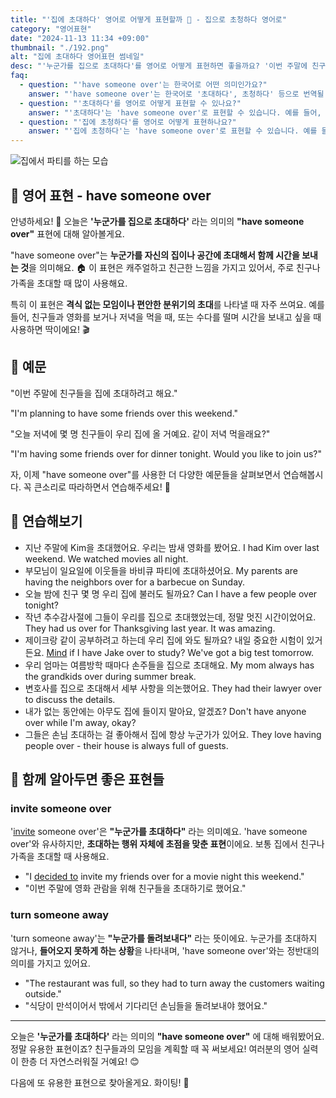 ```yaml
---
title: "'집에 초대하다' 영어로 어떻게 표현할까 🏡 - 집으로 초청하다 영어로"
category: "영어표현"
date: "2024-11-13 11:34 +09:00"
thumbnail: "./192.png"
alt: "집에 초대하다 영어표현 썸네일"
desc: "'누군가를 집으로 초대하다'를 영어로 어떻게 표현하면 좋을까요? '이번 주말에 친구들을 집에 초대하려고 해요.', '오늘 저녁 우리 집에서 같이 저녁 먹을래요?' 등을 영어로 표현하는 법을 배워봅시다. 다양한 예문을 통해서 연습하고 본인의 표현으로 만들어 보세요."
faq:
  - question: "'have someone over'는 한국어로 어떤 의미인가요?"
    answer: "'have someone over'는 한국어로 '초대하다', 초청하다' 등으로 번역될 수 있습니다. 이는 주로 친구나 가족을 집으로 초대하는 상황에서 사용됩니다."
  - question: "'초대하다'를 영어로 어떻게 표현할 수 있나요?"
    answer: "'초대하다'는 'have someone over'로 표현할 수 있습니다. 예를 들어, '이번 주말에 친구를 초대할 거야'는 'I'm going to have a friend over this weekend'로 말할 수 있습니다."
  - question: "'집에 초청하다'를 영어로 어떻게 표현하나요?"
    answer: "'집에 초청하다'는 'have someone over'로 표현할 수 있습니다. 예를 들어, '다음 주에 이웃을 집에 초청할 거야'는 'I'm going to have the neighbors over next week'로 말할 수 있습니다."
---
```


![집에서 파티를 하는 모습](./192-1.jpg)

## 🌟 영어 표현 - have someone over

안녕하세요! 👋 오늘은 **'누군가를 집으로 초대하다'** 라는 의미의 **"have someone over"** 표현에 대해 알아볼게요.

"have someone over"는 **누군가를 자신의 집이나 공간에 초대해서 함께 시간을 보내는 것**을 의미해요. 🏠 이 표현은 캐주얼하고 친근한 느낌을 가지고 있어서, 주로 친구나 가족을 초대할 때 많이 사용해요.

특히 이 표현은 **격식 없는 모임이나 편안한 분위기의 초대**를 나타낼 때 자주 쓰여요. 예를 들어, 친구들과 영화를 보거나 저녁을 먹을 때, 또는 수다를 떨며 시간을 보내고 싶을 때 사용하면 딱이에요! 🎬

## 📖 예문

"이번 주말에 친구들을 집에 초대하려고 해요."

"I'm planning to have some friends over this weekend."

"오늘 저녁에 몇 명 친구들이 우리 집에 올 거예요. 같이 저녁 먹을래요?"

"I'm having some friends over for dinner tonight. Would you like to join us?"

자, 이제 "have someone over"를 사용한 더 다양한 예문들을 살펴보면서 연습해봅시다. 꼭 큰소리로 따라하면서 연습해주세요! 🎉

## 💬 연습해보기

<ul data-interactive-list>
  <li data-interactive-item>
    <span data-toggler>지난 주말에 Kim을 초대했어요. 우리는 밤새 영화를 봤어요.</span>
    <span data-answer>I had Kim over last weekend. We watched movies all night.</span>
  </li>
  <li data-interactive-item>
    <span data-toggler>부모님이 일요일에 이웃들을 바비큐 파티에 초대하셨어요.</span>
    <span data-answer>My parents are having the neighbors over for a barbecue on Sunday.</span>
  </li>
  <li data-interactive-item>
    <span data-toggler>오늘 밤에 친구 몇 명 우리 집에 불러도 될까요?</span>
    <span data-answer>Can I have a few people over tonight?</span>
  </li>
  <li data-interactive-item>
    <span data-toggler>작년 추수감사절에 그들이 우리를 집으로 초대했었는데, 정말 멋진 시간이었어요.</span>
    <span data-answer>They had us over for Thanksgiving last year. It was amazing.</span>
  </li>
  <li data-interactive-item>
    <span data-toggler>제이크랑 같이 공부하려고 하는데 우리 집에 와도 될까요? 내일 중요한 시험이 있거든요.</span>
    <span data-answer><a href="/blog/in-english/028.would-you-mind/">Mind</a> if I have Jake over to study? We've got a big test tomorrow.</span>
  </li>
  <li data-interactive-item>
    <span data-toggler>우리 엄마는 여름방학 때마다 손주들을 집으로 초대해요.</span>
    <span data-answer>My mom always has the grandkids over during summer break.</span>
  </li>
  <li data-interactive-item>
    <span data-toggler>변호사를 집으로 초대해서 세부 사항을 의논했어요.</span>
    <span data-answer>They had their lawyer over to discuss the details.</span>
  </li>
  <li data-interactive-item>
    <span data-toggler>내가 없는 동안에는 아무도 집에 들이지 말아요, 알겠죠?</span>
    <span data-answer>Don't have anyone over while I'm away, okay?</span>
  </li>
  <li data-interactive-item>
    <span data-toggler>그들은 손님 초대하는 걸 좋아해서 집에 항상 누군가가 있어요.</span>
    <span data-answer>They love having people over - their house is always full of guests.</span>
  </li>
</ul>

## 🤝 함께 알아두면 좋은 표현들

### invite someone over

'[invite](/blog/in-english/347.invite/) someone over'은 **"누군가를 초대하다"** 라는 의미예요. 'have someone over'와 유사하지만, **초대하는 행위 자체에 초점을 맞춘 표현**이에요. 보통 집에서 친구나 가족을 초대할 때 사용해요.

- "I [decided to](/blog/in-english/062.decide-to/) invite my friends over for a movie night this weekend."
- "이번 주말에 영화 관람을 위해 친구들을 초대하기로 했어요."

### turn someone away

'turn someone away'는 **"누군가를 돌려보내다"** 라는 뜻이에요. 누군가를 초대하지 않거나, **들어오지 못하게 하는 상황**을 나타내며, 'have someone over'와는 정반대의 의미를 가지고 있어요.

- "The restaurant was full, so they had to turn away the customers waiting outside."
- "식당이 만석이어서 밖에서 기다리던 손님들을 돌려보내야 했어요."

---

오늘은 **'누군가를 초대하다'** 라는 의미의 **"have someone over"** 에 대해 배워봤어요. 정말 유용한 표현이죠? 친구들과의 모임을 계획할 때 꼭 써보세요! 여러분의 영어 실력이 한층 더 자연스러워질 거예요! 😊

다음에 또 유용한 표현으로 찾아올게요. 화이팅! 💪
